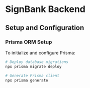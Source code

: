# SignBank Backend

## Setup and Configuration

### Prisma ORM Setup

To initialize and configure Prisma:

```bash
# Deploy database migrations
npx prisma migrate deploy

# Generate Prisma client
npx prisma generate
```